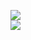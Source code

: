 [![](https://img.shields.io/badge/Made%20With-Github%20Spray-lightgrey.svg?style=for-the-badge&logo=github)](https://github.com/Annihil/github-spray#8656)  
[![](https://i.imgur.com/2DrTn0Z.gif)](https://github.com/Annihil/github-spray)